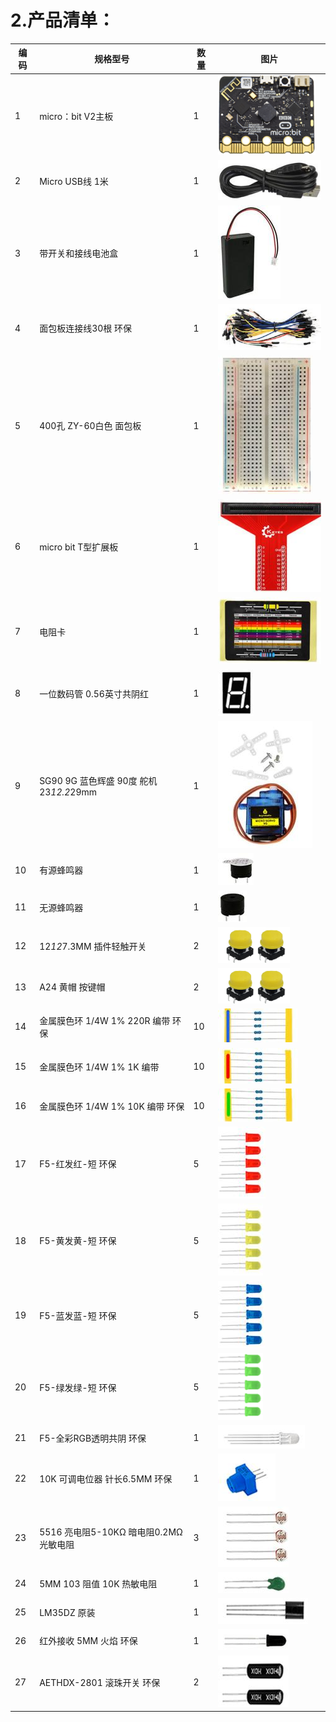 
# 2.产品清单：

|编码|规格型号|数量|图片|
|-|-|-|-|
|1|micro：bit V2主板|1|![](media/1d3ebca396bb80c17866f756b6c7aa54.png)|
|2|Micro USB线 1米|1|![](media/926a5a484eb3cb744c24756df24c2ade.jpg)|
|3|带开关和接线电池盒|1|![](media/50bfbeb7cd736686303d58fcd5b372b8.jpg)|
|4|面包板连接线30根 环保|1|![](media/c1d6fe020b7c8a22bf7f371170b981d4.jpg)|
|5|400孔 ZY-60白色 面包板|1|![](media/203becaf73519dc6e6b692d09e0119cd.jpg)|
|6|micro bit T型扩展板|1|![](media/022a0d050eed27760c8775fa24f91ac5.jpg)|
|7|电阻卡|1|![](media/b5cbcf671752402ff4bd985909af7142.jpg)|
|8|一位数码管 0.56英寸共阴红|1|![](media/4c7a4824e5028e2b25165378abcb913e.jpg)|
|9|SG90 9G 蓝色辉盛 90度 舵机 23*12.2*29mm|1|![](media/c99c61ad264ab38d041cda0527828e1c.jpg)|
|10|有源蜂鸣器|1|![](media/ea69e48295ca6e0dc9a763a06d3ec428.jpg)|
|11|无源蜂鸣器|1|![](media/6242de6a45c9bf2b463c79eb1976aee6.jpg)|
|12|12*12*7.3MM 插件轻触开关|2|![](media/5a3132b93d1910ebb747baedbbd85e7e.png)|
|13|A24 黄帽 按键帽|2|![](media/5a3132b93d1910ebb747baedbbd85e7e.png)|
|14|金属膜色环 1/4W 1% 220R 编带 环保|10|![](media/37469dcbeca0be984c66357452f31bbe.jpg)|
|15|金属膜色环 1/4W 1% 1K 编带|10|![](media/f1230767b7c5b2d80a5546383277372a.jpg)|
|16|金属膜色环 1/4W 1% 10K 编带 环保|10|![](media/db926182dc58a621ae2f00b0d4765525.jpg)|
|17|F5-红发红-短 环保|5|![](media/90e0d13e69e0f9b178f79913a363c683.jpg)|
|18|F5-黄发黄-短 环保|5|![](media/ecb91c275bd16f63395073ff08672abc.jpg)|
|19|F5-蓝发蓝-短 环保|5|![](media/66fa7138ed0955868717badaebfdc922.jpg)|
|20|F5-绿发绿-短 环保|5|![](media/347d225af647569f6bc2a09291f31938.png)|
|21|F5-全彩RGB透明共阴 环保|1|![](media/83fd1c79777d9744ccd5c5109f97f172.jpg)|
|22|10K 可调电位器 针长6.5MM 环保|1|![](media/3083643ad8a47850250d0c786aff78ea.jpg)|
|23|5516 亮电阻5-10KΩ 暗电阻0.2MΩ 光敏电阻|3|![](media/61882ddc8c68a1d0064e32f42307e2a0.jpg)|
|24|5MM 103 阻值 10K 热敏电阻|1|![](media/d40b742bee0f757d3988e76d1969977d.jpg)|
|25|LM35DZ 原装|1|![](media/1e3f5d4c1e4708473ee18cc26398d1fd.jpg)|
|26|红外接收 5MM 火焰 环保|1|![](media/aafcf3ef1b37e4800b18a14dec2df854.jpg)|
|27|AETHDX-2801 滚珠开关 环保|2|![](media/b931057fccadae1073c270d50dfaf7f5.jpg)|

